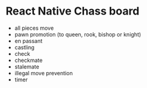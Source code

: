 # React Native Chass board

- all pieces move
- pawn promotion (to queen, rook, bishop or knight)
- en passant
- castling
- check
- checkmate
- stalemate
- illegal move prevention
- timer
